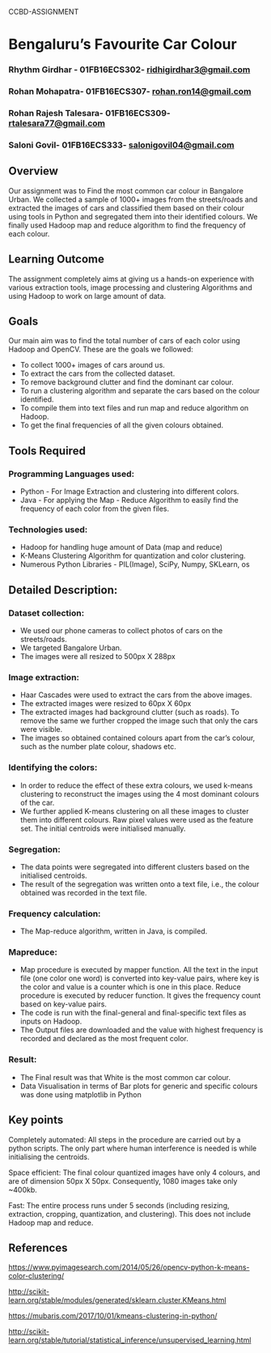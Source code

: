 CCBD-ASSIGNMENT  
# Bengaluru’s Favourite Car Colour

### Rhythm Girdhar - 01FB16ECS302- ridhigirdhar3@gmail.com
### Rohan Mohapatra- 01FB16ECS307- rohan.ron14@gmail.com
### Rohan Rajesh Talesara- 01FB16ECS309- rtalesara77@gmail.com
### Saloni Govil- 01FB16ECS333- salonigovil04@gmail.com

## Overview
Our assignment was to Find the most common car colour in Bangalore Urban. We collected a sample of 1000+ images from the streets/roads and extracted the images of cars and classified them based on  their colour using tools in Python and segregated them into their identified colours. We finally used Hadoop map and reduce algorithm to find the frequency of each colour.
## Learning Outcome
The assignment completely aims at giving us a hands-on experience with various extraction tools, image processing and clustering Algorithms and using Hadoop to work on large amount of data.
## Goals 
Our main aim was to find the total number of cars of each color using Hadoop and OpenCV. These are the goals we followed:

+ To collect 1000+ images of cars around us.
+ To extract the cars from the collected dataset.
+ To remove background clutter and find the dominant car colour.
+ To run a clustering algorithm and separate the cars based on the colour identified.
+ To compile them into text files and run map and reduce algorithm on Hadoop.
+ To get the final frequencies of all the given colours obtained.

## Tools Required
### Programming Languages used:
+ Python - For Image Extraction and clustering into different colors.
+ Java - For applying the Map - Reduce Algorithm to easily find the frequency of each color from the given files.


### Technologies used:
* Hadoop for handling huge amount of Data (map and reduce)
* K-Means Clustering Algorithm for quantization and color clustering.
* Numerous Python Libraries - PIL(Image), SciPy, Numpy, SKLearn, os


## Detailed Description:
### Dataset collection:
* We used our phone cameras to collect photos of cars on the streets/roads. 
* We targeted Bangalore Urban. 
* The images were all resized to 500px X 288px



### Image extraction:
* Haar Cascades were used to extract the cars from the above images.
* The extracted images were resized to 60px X 60px
* The extracted images had background clutter (such as roads). To remove the same we further cropped the image such that only the cars were visible.
* The images so obtained contained colours apart from the car’s colour, such as the number plate colour, shadows etc.



### Identifying the colors:
* In order to reduce the effect of these extra colours, we used k-means clustering to reconstruct the images using the 4 most dominant colours of the car.
* We further applied K-means clustering on all these images to cluster them into different colours. Raw pixel values were used as the feature set. The initial centroids were initialised manually.



### Segregation:
* The data points were segregated into different clusters based on the initialised centroids.
* The result of the segregation was written onto a text file, i.e., the colour obtained was recorded in the text file.



### Frequency calculation:
* The Map-reduce algorithm, written in Java, is compiled.
 


### Mapreduce:  
* Map procedure is executed by mapper function. All the text in the input file (one color one word) is converted into key-value pairs, where key is the color and value is a counter which is one in this place. Reduce procedure is executed by reducer function. It gives the frequency count based on key-value pairs.
* The code is run with the final-general and final-specific text files as inputs on Hadoop.
* The Output files are downloaded and the value with highest frequency is recorded and declared as the most frequent color.
 

### Result: 
* The Final result was that White is the most common car colour. 
* Data Visualisation in terms of Bar plots for generic and specific colours was done using matplotlib in Python

## Key points
Completely automated: All steps in the procedure are carried out by a python scripts. The only part where human interference is needed is while initialising the centroids.

Space efficient: The final colour quantized images have only 4 colours, and are of dimension 50px X 50px. Consequently, 1080 images take only ~400kb.

Fast: The entire process runs under 5 seconds (including resizing, extraction, cropping, quantization, and clustering). This does not include Hadoop map and reduce.
## References 
https://www.pyimagesearch.com/2014/05/26/opencv-python-k-means-color-clustering/

http://scikit-learn.org/stable/modules/generated/sklearn.cluster.KMeans.html

https://mubaris.com/2017/10/01/kmeans-clustering-in-python/

http://scikit-learn.org/stable/tutorial/statistical_inference/unsupervised_learning.html


